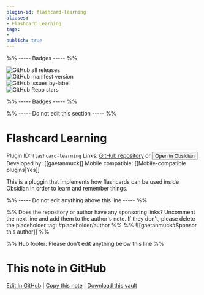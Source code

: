 ```yaml
---
plugin-id: flashcard-learning
aliases:
- Flashcard Learning
tags: 
- 
publish: true
---
```


%% ----- Badges ----- %%

![GitHub all releases](https://img.shields.io/github/downloads/gaetanmuck/obsidian-flashcard-learning/total?color=573E7A&logo=github&style=for-the-badge)   
![GitHub manifest version](https://img.shields.io/github/manifest-json/v/gaetanmuck/obsidian-flashcard-learning?color=573E7A&logo=github&style=for-the-badge)   
![GitHub issues by-label](https://img.shields.io/github/issues/gaetanmuck/obsidian-flashcard-learning/help%20wanted?color=573E7A&logo=github&style=for-the-badge)   
![GitHub Repo stars](https://img.shields.io/github/stars/gaetanmuck/obsidian-flashcard-learning?color=573E7A&logo=github&style=for-the-badge)

%% ----- Badges ----- %%

%% ----- Do not edit this section ----- %%

# Flashcard Learning

Plugin ID: `flashcard-learning`
Links: [GitHub repository](https://github.com/gaetanmuck/obsidian-flashcard-learning) or [<button id=HH>Open in Obsidian</button>](obsidian://show-plugin?id=flashcard-learning)
Developed by: [[gaetanmuck]]
Mobile compatible: [[Mobile-compatible plugins|Yes]]

This is a pluggin that implements how flashcards can be used inside Obsidian in order to learn and remember things.

%% ----- Do not edit anything above this line ----- %% 

%% Does the repository or author have any sponsoring links? Uncomment the next line and add them to the author's note. If they don't, please delete the placeholder tag: #placeholder/author %%
%% ![[gaetanmuck#Sponsor this author]] %%

%% Hub footer: Please don't edit anything below this line %%

# This note in GitHub

<span class="git-footer">[Edit In GitHub](https://github.dev/obsidian-community/obsidian-hub/blob/main/02%20-%20Community%20Expansions/02.05%20All%20Community%20Expansions/Plugins/flashcard-learning.md "git-hub-edit-note") | [Copy this note](https://raw.githubusercontent.com/obsidian-community/obsidian-hub/main/02%20-%20Community%20Expansions/02.05%20All%20Community%20Expansions/Plugins/flashcard-learning.md "git-hub-copy-note") | [Download this vault](https://github.com/obsidian-community/obsidian-hub/archive/refs/heads/main.zip "git-hub-download-vault") </span>
